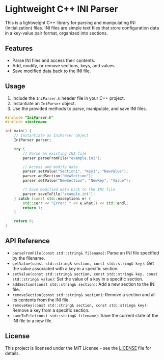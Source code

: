 # Lightweight C++ INI Parser

This is a lightweight C++ library for parsing and manipulating INI (Initialization) files. INI files are simple text files that store configuration data in a key-value pair format, organized into sections.

## Features

- Parse INI files and access their contents.
- Add, modify, or remove sections, keys, and values.
- Save modified data back to the INI file.

## Usage

1. Include the `IniParser.h` header file in your C++ project.
2. Instantiate an `IniParser` object.
3. Use the provided methods to parse, manipulate, and save INI files.

```cpp
#include "IniParser.h"
#include <iostream>

int main() {
    // Instantiate an IniParser object
    IniParser parser;

    try {
        // Parse an existing INI file
        parser.parseFromFile("example.ini");

        // Access and modify data
        parser.setValue("Section1", "Key1", "NewValue");
        parser.addSection("NewSection");
        parser.setValue("NewSection", "NewKey", "Value");

        // Save modified data back to the INI file
        parser.saveToFile("example.ini");
    } catch (const std::exception& e) {
        std::cerr << "Error: " << e.what() << std::endl;
        return 1;
    }

    return 0;
}
```

## API Reference

- `parseFromFile(const std::string& filename)`: Parse an INI file specified by the filename.
- `getValue(const std::string& section, const std::string& key)`: Get the value associated with a key in a specific section.
- `setValue(const std::string& section, const std::string& key, const std::string& value)`: Set the value of a key in a specific section.
- `addSection(const std::string& section)`: Add a new section to the INI file.
- `removeSection(const std::string& section)`: Remove a section and all its contents from the INI file.
- `removeKey(const std::string& section, const std::string& key)`: Remove a key from a specific section.
- `saveToFile(const std::string& filename)`: Save the current state of the INI file to a new file.

## License

This project is licensed under the MIT License - see the [LICENSE](LICENSE) file for details.
